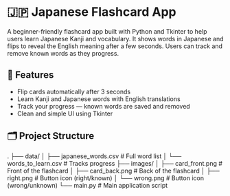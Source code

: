 # 🇯🇵 Japanese Flashcard App

A beginner-friendly flashcard app built with Python and Tkinter to help users learn Japanese Kanji and vocabulary. It shows words in Japanese and flips to reveal the English meaning after a few seconds. Users can track and remove known words as they progress.

## 🚀 Features

- Flip cards automatically after 3 seconds  
- Learn Kanji and Japanese words with English translations  
- Track your progress — known words are saved and removed  
- Clean and simple UI using Tkinter  

## 🗂️ Project Structure
.
├── data/
│   ├── japanese_words.csv         # Full word list
│   └── words_to_learn.csv         # Tracks progress
├── images/
│   ├── card_front.png             # Front of the flashcard
│   ├── card_back.png              # Back of the flashcard
│   ├── right.png                  # Button icon (right/known)
│   └── wrong.png                  # Button icon (wrong/unknown)
└── main.py                        # Main application script
